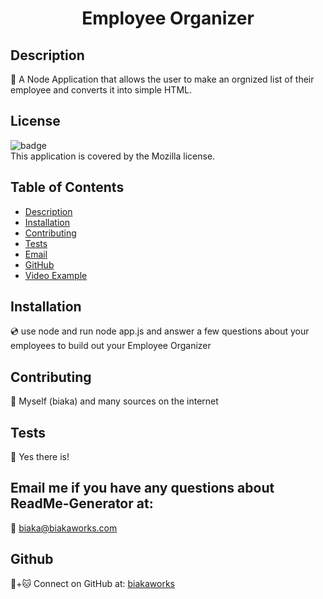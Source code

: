 <h1 align="center">Employee Organizer</h1>

## Description
📖 A Node Application that allows the user to make an orgnized list of their employee and converts it into simple HTML.

## License
![badge](https://img.shields.io/badge/license-Mozilla-brightgreen)
<br />
This application is covered by the Mozilla license. 

## Table of Contents
- [Description](#description)
- [Installation](#installation)
- [Contributing](#contributing)
- [Tests](#tests)
- [Email](#email)
- [GitHub](#gitHub)
- [Video Example](https://www.youtube.com/watch?v=DcVb4OTfV4U&feature=youtu.be)

## Installation
💿 use node and run node app.js and answer a few questions about your employees to build out your Employee Organizer

## Contributing
🤝 Myself (biaka) and many sources on the internet

## Tests
🔬 Yes there is!

## Email me if you have any questions about ReadMe-Generator at:
📧 biaka@biakaworks.com

## Github
🐙+🐱 Connect on GitHub at: [biakaworks](https://github.com/biakaworks)

